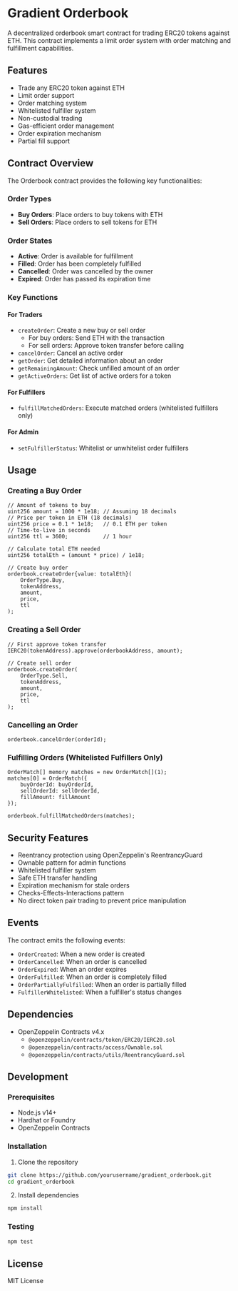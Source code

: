 # Gradient Orderbook

A decentralized orderbook smart contract for trading ERC20 tokens against ETH. This contract implements a limit order system with order matching and fulfillment capabilities.

## Features

- Trade any ERC20 token against ETH
- Limit order support
- Order matching system
- Whitelisted fulfiller system
- Non-custodial trading
- Gas-efficient order management
- Order expiration mechanism
- Partial fill support

## Contract Overview

The Orderbook contract provides the following key functionalities:

### Order Types
- **Buy Orders**: Place orders to buy tokens with ETH
- **Sell Orders**: Place orders to sell tokens for ETH

### Order States
- **Active**: Order is available for fulfillment
- **Filled**: Order has been completely fulfilled
- **Cancelled**: Order was cancelled by the owner
- **Expired**: Order has passed its expiration time

### Key Functions

#### For Traders
- `createOrder`: Create a new buy or sell order
  - For buy orders: Send ETH with the transaction
  - For sell orders: Approve token transfer before calling
- `cancelOrder`: Cancel an active order
- `getOrder`: Get detailed information about an order
- `getRemainingAmount`: Check unfilled amount of an order
- `getActiveOrders`: Get list of active orders for a token

#### For Fulfillers
- `fulfillMatchedOrders`: Execute matched orders (whitelisted fulfillers only)

#### For Admin
- `setFulfillerStatus`: Whitelist or unwhitelist order fulfillers

## Usage

### Creating a Buy Order

```solidity
// Amount of tokens to buy
uint256 amount = 1000 * 1e18; // Assuming 18 decimals
// Price per token in ETH (18 decimals)
uint256 price = 0.1 * 1e18;   // 0.1 ETH per token
// Time-to-live in seconds
uint256 ttl = 3600;           // 1 hour

// Calculate total ETH needed
uint256 totalEth = (amount * price) / 1e18;

// Create buy order
orderbook.createOrder{value: totalEth}(
    OrderType.Buy,
    tokenAddress,
    amount,
    price,
    ttl
);
```

### Creating a Sell Order

```solidity
// First approve token transfer
IERC20(tokenAddress).approve(orderbookAddress, amount);

// Create sell order
orderbook.createOrder(
    OrderType.Sell,
    tokenAddress,
    amount,
    price,
    ttl
);
```

### Cancelling an Order

```solidity
orderbook.cancelOrder(orderId);
```

### Fulfilling Orders (Whitelisted Fulfillers Only)

```solidity
OrderMatch[] memory matches = new OrderMatch[](1);
matches[0] = OrderMatch({
    buyOrderId: buyOrderId,
    sellOrderId: sellOrderId,
    fillAmount: fillAmount
});

orderbook.fulfillMatchedOrders(matches);
```

## Security Features

- Reentrancy protection using OpenZeppelin's ReentrancyGuard
- Ownable pattern for admin functions
- Whitelisted fulfiller system
- Safe ETH transfer handling
- Expiration mechanism for stale orders
- Checks-Effects-Interactions pattern
- No direct token pair trading to prevent price manipulation

## Events

The contract emits the following events:

- `OrderCreated`: When a new order is created
- `OrderCancelled`: When an order is cancelled
- `OrderExpired`: When an order expires
- `OrderFulfilled`: When an order is completely filled
- `OrderPartiallyFulfilled`: When an order is partially filled
- `FulfillerWhitelisted`: When a fulfiller's status changes

## Dependencies

- OpenZeppelin Contracts v4.x
  - `@openzeppelin/contracts/token/ERC20/IERC20.sol`
  - `@openzeppelin/contracts/access/Ownable.sol`
  - `@openzeppelin/contracts/utils/ReentrancyGuard.sol`

## Development

### Prerequisites

- Node.js v14+
- Hardhat or Foundry
- OpenZeppelin Contracts

### Installation

1. Clone the repository
```bash
git clone https://github.com/yourusername/gradient_orderbook.git
cd gradient_orderbook
```

2. Install dependencies
```bash
npm install
```

### Testing

```bash
npm test
```

## License

MIT License
